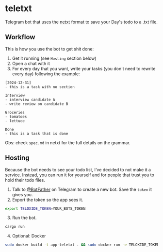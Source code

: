 # teletxt
Telegram bot that uses the [netxt](https://github.com/gmelodie/netxt) format to save your Day's todo to a .txt file.

## Workflow
This is how you use the bot to get shit done:

1. Get it running (see `Hosting` section below)
2. Open a chat with it
3. For every day that you want, write your tasks (you don't need to rewrite every day) following the example:
```
[2024-12-31]
- this is a task with no section

Interview
- interview candidate A
- write review on candidate B

Groceries
- tomatoes
- lettuce

Done
- this is a task that is done
```
Obs: check `spec.md` in netxt for the full details on the grammar.

## Hosting
Because the bot needs to see your todo list, I've decided to not make it a service. Instead, you can run it for yourself and for people that trust you to hold their todo files.

1. Talk to [@BotFather](https://t.me/botfather) on Telegram to create a new bot. Save the `token` it gives you.
2. Export the token so the app sees it.
```bash
export TELOXIDE_TOKEN=YOUR_BOTS_TOKEN
```
3. Run the bot.
```bash
cargo run
```

4. Optional: Docker
```bash
sudo docker build -t app-teletxt . && sudo docker run -e TELOXIDE_TOKEN="YOUR_BOTS_TOKEN" -t app-teletxt
```

